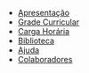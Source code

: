 <!-- docs/_sidebar.md -->
<!-- Aqui onde fica a Barra lateral -->

* [Apresentação](paginas/apresentacao.md "Apresentação")
* [Grade Curricular](paginas/gradeCurricular.md "Grade Curricular")
* [Carga Horária](paginas/cargaHoraria.md "Carga Horária")
* [Biblioteca](paginas/biblioteca.md "Biblioteca")
* [Ajuda](paginas/guide.md "Ajuda")
* [Colaboradores](paginas/colaboradores.md "Colaboradores")



